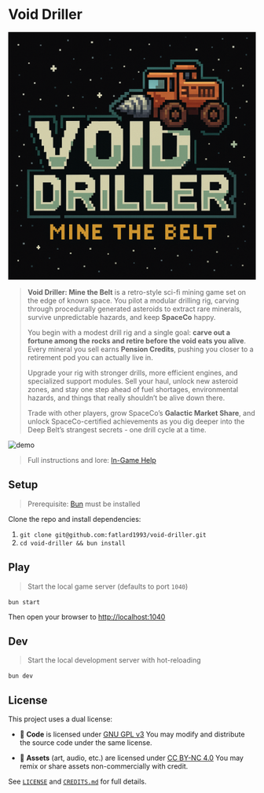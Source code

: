 # Void Driller

![logo](./img/logo.png)

> **Void Driller: Mine the Belt** is a retro-style sci-fi mining game set on the edge of known space. You pilot a modular drilling rig, carving through procedurally generated asteroids to extract rare minerals, survive unpredictable hazards, and keep **SpaceCo** happy.
>
> You begin with a modest drill rig and a single goal: **carve out a fortune among the rocks and retire before the void eats you alive**. Every mineral you sell earns **Pension Credits**, pushing you closer to a retirement pod you can actually live in.
>
> Upgrade your rig with stronger drills, more efficient engines, and specialized support modules. Sell your haul, unlock new asteroid zones, and stay one step ahead of fuel shortages, environmental hazards, and things that really shouldn’t be alive down there.
>
> Trade with other players, grow SpaceCo’s **Galactic Market Share**, and unlock SpaceCo-certified achievements as you dig deeper into the Deep Belt’s strangest secrets - one drill cycle at a time.

![demo](./docs/demo.gif)

> Full instructions and lore: [In-Game Help](./docs/help.md)

## Setup

> Prerequisite: [Bun](https://bun.sh/docs/installation) must be installed

Clone the repo and install dependencies:

1. `git clone git@github.com:fatlard1993/void-driller.git`
2. `cd void-driller && bun install`

## Play

> Start the local game server (defaults to port `1040`)

`bun start`

Then open your browser to [http://localhost:1040](http://localhost:1040)

## Dev

> Start the local development server with hot-reloading

`bun dev`

## License

This project uses a dual license:

- 🧠 **Code** is licensed under [GNU GPL v3](https://www.gnu.org/licenses/gpl-3.0.en.html) You may modify and distribute the source code under the same license.

- 🎨 **Assets** (art, audio, etc.) are licensed under [CC BY-NC 4.0](https://creativecommons.org/licenses/by-nc/4.0/) You may remix or share assets non-commercially with credit.

See [`LICENSE`](./LICENSE) and [`CREDITS.md`](./CREDITS.md) for full details.
